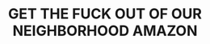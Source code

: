 ---
title: "GET THE FUCK OUT OF OUR NEIGHBORHOOD AMAZON"
layout: picture
picture: "/assets/camera-roll/2015/2015-01-29-get-the-fuck-out-of-our-neighborhood-amazon/20150129_222730463_iOS.jpg"
thumbnail: "/assets/camera-roll/2015/2015-01-29-get-the-fuck-out-of-our-neighborhood-amazon/20150129_222730463_iOS-thumbnail.jpg"
tags:
  - photograph
  - Amazon
  - graffiti
  - sticker
  - Capitol Hill
  - Seattle
  - Artist Unknown
  - Fair Use
---